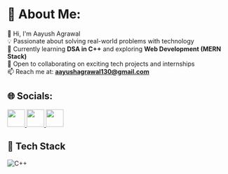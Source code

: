 # 💫 About Me:		

👋 Hi, I'm Aayush Agrawal  
💡 Passionate about solving real-world problems with technology  
🌱 Currently learning **DSA in C++** and exploring **Web Development (MERN Stack)**  
🤝 Open to collaborating on exciting tech projects and internships  
📫 Reach me at: **aayushagrawal130@gmail.com**

## 🌐 Socials:
<p align="left">
  <a href="https://www.linkedin.com/in/aayush-agrawal-6382ab323" target="_blank">
    <img src="https://skillicons.dev/icons?i=linkedin" width="40"/>
  </a>
  <a href="https://instagram.com/aayush_agrawal_1184" target="_blank">
    <img src="https://skillicons.dev/icons?i=instagram" width="40"/>
  </a>
  <a href="mailto:aayushagrawal130@gmail.com" target="_blank">
    <img src="https://skillicons.dev/icons?i=gmail" width="40"/>
  </a>
 
</p>

## 🚀 Tech Stack

![C++](https://img.shields.io/badge/C++-00599C?style=for-the-badge&logo=c%2B%2B&logoColor=white)








